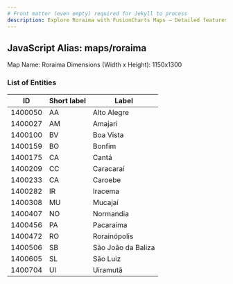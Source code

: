```yaml
---
# Front matter (even empty) required for Jekyll to process
description: Explore Roraima with FusionCharts Maps – Detailed features for seamless integration. Try now & enhance your data visualization today! 
---
```


## JavaScript Alias: maps/roraima

Map Name: Roraima
Dimensions (Width x Height): 1150x1300





### List of Entities

ID | Short label | Label
---|---|---|
1400050|AA|Alto Alegre
1400027|AM|Amajari
1400100|BV|Boa Vista
1400159|BO|Bonfim
1400175|CA|Cantá
1400209|CC|Caracaraí
1400233|CA|Caroebe
1400282|IR|Iracema
1400308|MU|Mucajaí
1400407|NO|Normandia
1400456|PA|Pacaraima
1400472|RO|Rorainópolis
1400506|SB|São João da Baliza
1400605|SL|São Luiz
1400704|UI|Uiramutã


